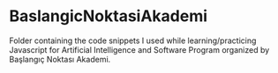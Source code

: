 # BaslangicNoktasiAkademi
Folder containing the code snippets I used while learning/practicing Javascript for Artificial Intelligence and Software Program organized by Başlangıç Noktası Akademi.
